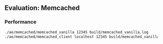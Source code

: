 ## Evaluation: Memcached

### Performance

```bash
./ae/memcached/memcached_vanilla 12345 build/memcached_vanilla.log
./ae/memcached/memcached_client localhost 12345 build/memcached_vanilla.log
```